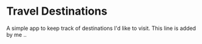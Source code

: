 # Travel Destinations

A simple app to keep track of destinations I'd like to visit.
This line is added by me ..
